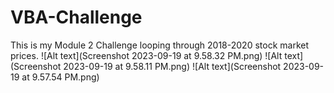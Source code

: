 # VBA-Challenge
This is my Module 2 Challenge looping through 2018-2020 stock market prices. 
![Alt text](Screenshot 2023-09-19 at 9.58.32 PM.png)
![Alt text](Screenshot 2023-09-19 at 9.58.11 PM.png)
![Alt text](Screenshot 2023-09-19 at 9.57.54 PM.png)
